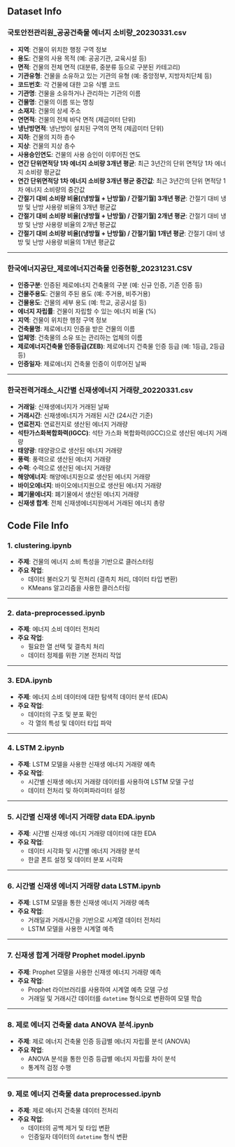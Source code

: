## Dataset Info

### **국토안전관리원_공공건축물 에너지 소비량_20230331.csv**  
- **지역**: 건물이 위치한 행정 구역 정보  
- **용도**: 건물의 사용 목적 (예: 공공기관, 교육시설 등)  
- **면적**: 건물의 전체 면적 (대분류, 중분류 등으로 구분된 카테고리)  
- **기관유형**: 건물을 소유하고 있는 기관의 유형 (예: 중앙정부, 지방자치단체 등)  
- **코드번호**: 각 건물에 대한 고유 식별 코드  
- **기관명**: 건물을 소유하거나 관리하는 기관의 이름  
- **건물명**: 건물의 이름 또는 명칭  
- **소재지**: 건물의 상세 주소  
- **연면적**: 건물의 전체 바닥 면적 (제곱미터 단위)  
- **냉난방면적**: 냉난방이 설치된 구역의 면적 (제곱미터 단위)  
- **지하**: 건물의 지하 층수  
- **지상**: 건물의 지상 층수  
- **사용승인연도**: 건물의 사용 승인이 이루어진 연도  
- **연간 단위면적당 1차 에너지 소비량 3개년 평균**: 최근 3년간의 단위 면적당 1차 에너지 소비량 평균값  
- **연간 단위면적당 1차 에너지 소비량 3개년 평균 중간값**: 최근 3년간의 단위 면적당 1차 에너지 소비량의 중간값  
- **간절기 대비 소비량 비율[(냉방월 + 난방월) / 간절기월] 3개년 평균**: 간절기 대비 냉방 및 난방 사용량 비율의 3개년 평균값  
- **간절기 대비 소비량 비율[(냉방월 + 난방월) / 간절기월] 2개년 평균**: 간절기 대비 냉방 및 난방 사용량 비율의 2개년 평균값  
- **간절기 대비 소비량 비율[(냉방월 + 난방월) / 간절기월] 1개년 평균**: 간절기 대비 냉방 및 난방 사용량 비율의 1개년 평균값  

---

### **한국에너지공단_제로에너지건축물 인증현황_20231231.CSV**  
- **인증구분**: 인증된 제로에너지 건축물의 구분 (예: 신규 인증, 기존 인증 등)  
- **건물주용도**: 건물의 주된 용도 (예: 주거용, 비주거용)  
- **건물용도**: 건물의 세부 용도 (예: 학교, 공공시설 등)  
- **에너지 자립률**: 건물이 자립할 수 있는 에너지 비율 (%)  
- **지역**: 건물이 위치한 행정 구역 정보  
- **건축물명**: 제로에너지 인증을 받은 건물의 이름  
- **업체명**: 건축물의 소유 또는 관리하는 업체의 이름  
- **제로에너지건축물 인증등급(ZEB)**: 제로에너지 건축물 인증 등급 (예: 1등급, 2등급 등)  
- **인증일자**: 제로에너지 건축물 인증이 이루어진 날짜  

---

### **한국전력거래소_시간별 신재생에너지 거래량_20220331.csv**  
- **거래일**: 신재생에너지가 거래된 날짜  
- **거래시간**: 신재생에너지가 거래된 시간 (24시간 기준)  
- **연료전지**: 연료전지로 생산된 에너지 거래량  
- **석탄가스화복합화력(IGCC)**: 석탄 가스화 복합화력(IGCC)으로 생산된 에너지 거래량  
- **태양광**: 태양광으로 생산된 에너지 거래량  
- **풍력**: 풍력으로 생산된 에너지 거래량  
- **수력**: 수력으로 생산된 에너지 거래량  
- **해양에너지**: 해양에너지원으로 생산된 에너지 거래량  
- **바이오에너지**: 바이오에너지원으로 생산된 에너지 거래량  
- **폐기물에너지**: 폐기물에서 생산된 에너지 거래량  
- **신재생 합계**: 전체 신재생에너지원에서 거래된 에너지 총량


## Code File Info

### 1. **clustering.ipynb**
- **주제**: 건물의 에너지 소비 특성을 기반으로 클러스터링
- **주요 작업**:
  - 데이터 불러오기 및 전처리 (결측치 처리, 데이터 타입 변환)
  - KMeans 알고리즘을 사용한 클러스터링

---

### 2. **data-preprocessed.ipynb**
- **주제**: 에너지 소비 데이터 전처리
- **주요 작업**:
  - 필요한 열 선택 및 결측치 처리
  - 데이터 정제를 위한 기본 전처리 작업

---

### 3. **EDA.ipynb**
- **주제**: 에너지 소비 데이터에 대한 탐색적 데이터 분석 (EDA)
- **주요 작업**:
  - 데이터의 구조 및 분포 확인
  - 각 열의 특성 및 데이터 타입 파악

---

### 4. **LSTM 2.ipynb**
- **주제**: LSTM 모델을 사용한 신재생 에너지 거래량 예측
- **주요 작업**:
  - 시간별 신재생 에너지 거래량 데이터를 사용하여 LSTM 모델 구성
  - 데이터 전처리 및 하이퍼파라미터 설정

---

### 5. **시간별 신재생 에너지 거래량 data EDA.ipynb**
- **주제**: 시간별 신재생 에너지 거래량 데이터에 대한 EDA
- **주요 작업**:
  - 데이터 시각화 및 시간별 에너지 거래량 분석
  - 한글 폰트 설정 및 데이터 분포 시각화

---

### 6. **시간별 신재생 에너지 거래량 data LSTM.ipynb**
- **주제**: LSTM 모델을 통한 신재생 에너지 거래량 예측
- **주요 작업**:
  - 거래일과 거래시간을 기반으로 시계열 데이터 전처리
  - LSTM 모델을 사용한 시계열 예측

---

### 7. **신재생 합계 거래량 Prophet model.ipynb**
- **주제**: Prophet 모델을 사용한 신재생 에너지 거래량 예측
- **주요 작업**:
  - Prophet 라이브러리를 사용하여 시계열 예측 모델 구성
  - 거래일 및 거래시간 데이터를 `datetime` 형식으로 변환하여 모델 학습

---

### 8. **제로 에너지 건축물 data ANOVA 분석.ipynb**
- **주제**: 제로 에너지 건축물 인증 등급별 에너지 자립률 분석 (ANOVA)
- **주요 작업**:
  - ANOVA 분석을 통한 인증 등급별 에너지 자립률 차이 분석
  - 통계적 검정 수행

---

### 9. **제로 에너지 건축물 data preprocessed.ipynb**
- **주제**: 제로 에너지 건축물 데이터 전처리
- **주요 작업**:
  - 데이터의 공백 제거 및 타입 변환
  - 인증일자 데이터의 `datetime` 형식 변환
